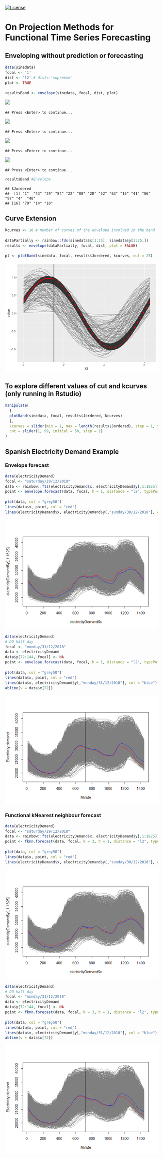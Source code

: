 [![License](https://img.shields.io/badge/license-GPL%20v3-blue.svg)](https://www.gnu.org/licenses/gpl-3.0)

On Projection Methods for Functional Time Series Forecasting
============================================================

Enveloping without prediction or forecasting
--------------------------------------------

``` r
data(sinedata)
focal <- '1'
dist <- 'l2' # dist<-'supremum'
plot <- TRUE

resultsBand <- envelope(sinedata, focal, dist, plot)
```

![](README_files/figure-markdown_github/unnamed-chunk-1-1.png)

    ## Press <Enter> to continue...

![](README_files/figure-markdown_github/unnamed-chunk-1-2.png)

    ## Press <Enter> to continue...

![](README_files/figure-markdown_github/unnamed-chunk-1-3.png)

    ## Press <Enter> to continue...

![](README_files/figure-markdown_github/unnamed-chunk-1-4.png)

    ## Press <Enter> to continue...

``` r
resultsBand #Envelope 
```

    ## $Jordered
    ##  [1] "1"  "43" "29" "84" "22" "88" "28" "52" "63" "15" "41" "86" "97" "4"  "46"
    ## [16] "79" "14" "10"

Curve Extension
---------------

``` r
kcurves <- 10 # number of curves of the envelope involved in the band

dataPartially <- rainbow::fds(sinedata$x[1:25], sinedata$y[1:25,])
results <- envelope(dataPartially, focal, dist, plot = FALSE)

pl <- plotBand(sinedata, focal, results$Jordered, kcurves, cut = 25)
```

![](README_files/figure-markdown_github/unnamed-chunk-2-1.png)

To explore different values of cut and kcurves (only running in Rstudio)
------------------------------------------------------------------------

``` r
manipulate(
  {
  plotBand(sinedata, focal, results$Jordered, kcurves)
  },
  kcurves = slider(min = 1, max = length(results$Jordered), step = 1, ticks = TRUE),
  cut = slider(1, 99, initial = 50, step = 1)
)
```

Spanish Electricity Demand Example
----------------------------------

### Envelope forecast

``` r
data(electricityDemand)
focal <- "saturday/29/12/2018"
data <- rainbow::fts(electricityDemand$x, electricityDemand$y[,1:1825])
point <- envelope.forecast(data, focal, h = 1, distance = "l2", typePoint = "expw", theta = 1)

plot(data, col = "grey50")
lines(data$x, point, col = "red")
lines(electricityDemand$x, electricityDemand$y[,"sunday/30/12/2018"], col = "blue")
```

![](README_files/figure-markdown_github/unnamed-chunk-4-1.png)

``` r
data(electricityDemand)
# DU half day
focal <- "monday/31/12/2018"
data <- electricityDemand
data$y[72:144, focal] <- NA
point <- envelope.forecast(data, focal, h = 1, distance = "l2", typePoint = "expw", theta = 1)

plot(data, col = "grey50")
lines(data$x, point, col = "red")
lines(data$x, electricityDemand$y[,"monday/31/12/2018"], col = "blue")
abline(v = data$x[72])
```

![](README_files/figure-markdown_github/unnamed-chunk-5-1.png)

### Functional kNearest neighbour forecast

``` r
data(electricityDemand)
focal <- "saturday/29/12/2018"
data <- rainbow::fts(electricityDemand$x, electricityDemand$y[,1:1825])
point <- fknn.forecast(data, focal, k = 3, h = 1, distance = "l2", typePoint = "expw", theta = 1)

plot(data, col = "grey50")
lines(data$x, point, col = "red")
lines(electricityDemand$x, electricityDemand$y[,"sunday/30/12/2018"], col = "blue")
```

![](README_files/figure-markdown_github/unnamed-chunk-6-1.png)

``` r
data(electricityDemand)
# DU half day
focal <- "monday/31/12/2018"
data <- electricityDemand
data$y[72:144, focal] <- NA
point <- fknn.forecast(data, focal, k = 3, h = 1, distance = "l2", typePoint = "expw", theta = 1)

plot(data, col = "grey50")
lines(data$x, point, col = "red")
lines(data$x, electricityDemand$y[,"monday/31/12/2018"], col = "blue")
abline(v = data$x[72])
```

![](README_files/figure-markdown_github/unnamed-chunk-7-1.png)
